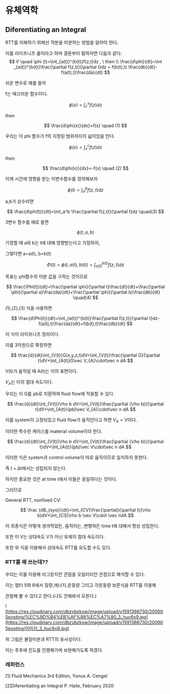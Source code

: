 # 유체역학

## Diferentiating an Integral

RTT를 이해하기 위해선 적분을 미분하는 방법을 알아야 한다.

이를 라이프니츠 룰이라고 하며 결론부터 말하자면 다음과 같다.
$$
if \quad \phi (t)=\int_{a(t)}^{b(t)}f(z,t)dz , \ then \\
\frac{d\phi}{dt}=\int _{a(t)}^{b(t)}\frac{\partial f(z,t)}{\partial t}dz + f(b(t),t) \frac{db}{dt}-f(a(t),t)\frac{da}{dt}
$$


쉬운 변수로 예를 들자

f는 매끄러운 함수이다. 


$$
\phi(x)=\int_c^x f(z)dz
$$


then


$$
\frac{d\phi(x)}{dx}=f(x) \quad (1)
$$


우리는 이 phi 함수가 f의 지정된 범위까지의 넓이임을 안다.


$$
\phi(x)=\int_x^c f(z)dz
$$


then 


$$
\frac{d\phi(x)}{dx}=-f(x) \quad (2)
$$


이제 시간에 영향을 받는 이변수함수를 정의해보자


$$
\phi(t)=\int_a^bf(z,t)dz
$$


a,b가 상수라면


$$
\frac{d\phi(t)}{dt}=\int_a^b \frac{\partial f(z,t)}{\partial t}dz \quad(3)
$$


3변수 함수를 예로 들면


$$
\phi(t,a,b)
$$


가정할 때 a와 b는 t에 대해 영향받는다고 가정하자,

그렇다면 a=a(t), b=b(t)


$$
\Phi(t)= \phi (t,a(t),b(t))=\int_{a(t)}^{b(t)}f(z,t)dz
$$


목표는 phi함수의 미분 값을 구하는 것이므로


$$
\frac{\Phi(t)}{dt}=\frac{\partial \phi}{\partial t}\frac{dt}{dt}+\frac{\partial \phi}{\partial a}\frac{da}{dt}+\frac{\partial \phi}{\partial b}\frac{db}{dt} \quad(4)
$$


(1),(2),(3) 식을 사용하면


$$
\frac{d\Phi(t)}{dt}=\int_{a(t)}^{b(t)}\frac{\partial f(z,t)}{\partial t}dz-f(a(t),t)\frac{da}{dt}+f(b(t),t)\frac{db}{dt}
$$


이 식이 라이프니츠 정리이다.

이를 3차원으로 확장하면


$$
\frac{d}{dt}\int_{V(t)}G(x,y,z,t)dV=\int_{V(t)}\frac{\partial G}{\partial t}dV+\int_{A(t)}G\vec V_{A}\cdot\vec n dA
$$


V(t)가 움직일 때 A(t)는 이의 표면이다. 

$V_A$는 이의 절대 속도이다.

우리는 이 G를 pb로 치환하여 fluid flow에 적용할 수 있다.


$$
\frac{d}{dt}\int_{V(t)}\rho b dV=\int_{V(t)}\frac{\partial (\rho b)}{\partial t}dV+\int_{A(t)}(pb)\vec V_{A}\cdot\vec n dA
$$


이를 system이 고정되있고 fluid flow가 움직인다고 하면 $V_A=V$이다.

이러한 특수한 케이스를 material volume이라 한다.


$$
\frac{d}{dt}\int_{V(t)}\rho b dV=\int_{V(t)}\frac{\partial (\rho b)}{\partial t}dV+\int_{A(t)}(pb)\vec V\cdot\vec n dA
$$


이러한 식은 system과 control volume이 따로 움직이므로 일치하지 못한다.

즉 $t+\Delta t$에서는 성립되지 않는다. 

하지만 중요한 것은 at time t에서 이들은 동일하다는 것이다.

그러므로

General RTT, nonfixed CV:


$$
\frac {dB_{sys}}{dt}=\int_{CV}\frac{\partial}{\partial t}(\rho b)dV+\int_{CS}\rho b \vec V\cdot \vec ndA
$$


이 최종식은 어떻게 생겨먹었든, 움직이는, 변형하든 time t에 대해서 항상 성립한다.

또한 이 V는 상대속도 V가 아닌 유체의 절대 속도이다.

또한 위 식을 이용해서 상대속도 RTT를 유도할 수도 있다.



### RTT를 왜 쓰는데??

우리는 이를 이용해 라그랑지안 관점을 오일러리안 관점으로 해석할 수 있다.

이는 챕터 5와 6에서 질량,에너지,운동량 그리고 각운동량 보존식을 RTT를 이용해

관찰해 볼 수 있다고 한다.(나도 안해봐서 모른다.)



![https://res.cloudinary.com/dbzvbzksw/image/upload/v1591366730/200605posting/%EC%9D%B4%EB%AF%B8%EC%A7%80_3_huc6x9.jpg](https://res.cloudinary.com/dbzvbzksw/image/upload/v1591366730/200605posting/이미지_3_huc6x9.jpg)



위 그림은 물질미분과 RTT의 유사성이다. 

이는 추후에 진도를 진행해가며 보완해가도록 하겠다.



### 레퍼런스

[1] Fluid Mechanics 3rd Edition, Yunus A. Cengel

[2]Diferentiating an Integral P. Haile, February 2020